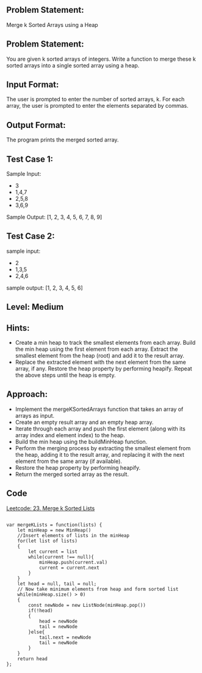 ## Problem Statement:
Merge k Sorted Arrays using a Heap

## Problem Statement:
You are given k sorted arrays of integers. Write a function to merge these k sorted arrays into a single sorted array using a heap.


## Input Format:
The user is prompted to enter the number of sorted arrays, k.
For each array, the user is prompted to enter the elements separated by commas.

## Output Format:
The program prints the merged sorted array.

## Test Case 1:
Sample Input:
- 3
- 1,4,7
- 2,5,8
- 3,6,9

Sample Output:
[1, 2, 3, 4, 5, 6, 7, 8, 9]

## Test Case 2:
sample input: 
- 2
- 1,3,5
- 2,4,6

sample output:
[1, 2, 3, 4, 5, 6]

## Level: Medium

## Hints:
- Create a min heap to track the smallest elements from each array.
Build the min heap using the first element from each array.
Extract the smallest element from the heap (root) and add it to the result array.
- Replace the extracted element with the next element from the same array, if any.
Restore the heap property by performing heapify.
Repeat the above steps until the heap is empty.

## Approach:
- Implement the mergeKSortedArrays function that takes an array of arrays as input.
- Create an empty result array and an empty heap array.
- Iterate through each array and push the first element (along with its array index and element index) to the heap.
- Build the min heap using the buildMinHeap function.
- Perform the merging process by extracting the smallest element from the heap, adding it to the result array, and replacing it with the next element from the same array (if available).
- Restore the heap property by performing heapify.
- Return the merged sorted array as the result.

## Code
[Leetcode: 23. Merge k Sorted Lists](https://leetcode.com/problems/merge-k-sorted-lists/submissions/1006576442/)
```

var mergeKLists = function(lists) {
    let minHeap = new MinHeap()
    //Insert elements of lists in the minHeap
    for(let list of lists)
    {
        let current = list
        while(current !== null){
            minHeap.push(current.val)
            current = current.next
        }
    }
    let head = null, tail = null;
    // Now take minimum elements from heap and form sorted list
    while(minHeap.size() > 0)
    {
        const newNode = new ListNode(minHeap.pop())
        if(!head)
        {
            head = newNode
            tail = newNode
        }else{
            tail.next = newNode
            tail = newNode
        }
    }
    return head
};
```
